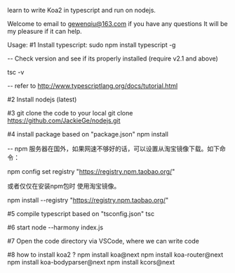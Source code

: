 learn to write Koa2 in typescript and run on nodejs. 

Welcome to email to gewenqiu@163.com if you have any questions It will be my pleasure if it can help.

Usage:
#1 Install typescript:
   sudo npm install typescript -g

   -- Check version and see if its properly installed (require v2.1 and above)

   tsc -v
   
   -- refer to http://www.typescriptlang.org/docs/tutorial.html

#2 Install nodejs (latest)

#3 git clone the code to your local
   git clone https://github.com/JackieGe/nodejs.git

#4 install package based on "package.json"
   npm install 

   -- npm 服务器在国外，如果网速不够好的话，可以设置从淘宝镜像下载。如下命令：

   npm config set registry "https://registry.npm.taobao.org/"

   或者仅仅在安装npm包时 使用淘宝镜像。
   
   npm install --registry "https://registry.npm.taobao.org/"

#5 compile typescript based on "tsconfig.json"
   tsc

#6 start
   node --harmony index.js

#7 Open the code directory via VSCode, where we can write code

#8 how to install koa2 ?
npm install koa@next
npm install koa-router@next
npm install koa-bodyparser@next
npm install kcors@next
